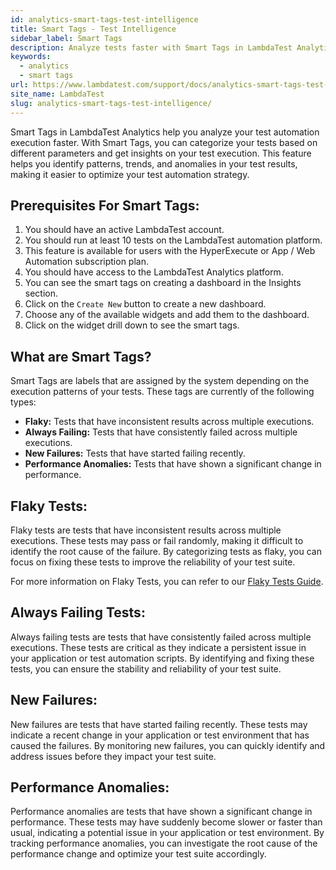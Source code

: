 ```yaml
---
id: analytics-smart-tags-test-intelligence
title: Smart Tags - Test Intelligence
sidebar_label: Smart Tags
description: Analyze tests faster with Smart Tags in LambdaTest Analytics. Get insights on your test automation execution with Smart Tags.
keywords:
  - analytics
  - smart tags
url: https://www.lambdatest.com/support/docs/analytics-smart-tags-test-intelligence/
site_name: LambdaTest
slug: analytics-smart-tags-test-intelligence/
---
```


<script type="application/ld+json"
      dangerouslySetInnerHTML={{ __html: JSON.stringify({
       "@context": "https://schema.org",
        "@type": "BreadcrumbList",
        "itemListElement": [{
          "@type": "ListItem",
          "position": 1,
          "name": "Home",
          "item": "https://www.lambdatest.com"
        },{
          "@type": "ListItem",
          "position": 2,
          "name": "Support",
          "item": "https://www.lambdatest.com/support/docs/"
        },{
          "@type": "ListItem",
          "position": 3,
          "name": "Test Overview",
          "item": "https://www.lambdatest.com/support/docs/analytics-smart-tags-test-intelligence/"
        }]
      })
    }}
></script>

Smart Tags in LambdaTest Analytics help you analyze your test automation execution faster. With Smart Tags, you can categorize your tests based on different parameters and get insights on your test execution. This feature helps you identify patterns, trends, and anomalies in your test results, making it easier to optimize your test automation strategy.

## Prerequisites For Smart Tags:

1. You should have an active LambdaTest account.
2. You should run at least 10 tests on the LambdaTest automation platform.
3. This feature is available for users with the HyperExecute or App / Web Automation subscription plan.
4. You should have access to the LambdaTest Analytics platform.
5. You can see the smart tags on creating a dashboard in the Insights section.
6. Click on the `Create New` button to create a new dashboard.
7. Choose any of the available widgets and add them to the dashboard.
8. Click on the widget drill down to see the smart tags.

## What are Smart Tags?

Smart Tags are labels that are assigned by the system depending on the execution patterns of your tests. These tags are currently of the following types:

* **Flaky:** Tests that have inconsistent results across multiple executions.
* **Always Failing:** Tests that have consistently failed across multiple executions.
* **New Failures:** Tests that have started failing recently.
* **Performance Anomalies:** Tests that have shown a significant change in performance.

## Flaky Tests:

Flaky tests are tests that have inconsistent results across multiple executions. These tests may pass or fail randomly, making it difficult to identify the root cause of the failure. By categorizing tests as flaky, you can focus on fixing these tests to improve the reliability of your test suite.

For more information on Flaky Tests, you can refer to our [Flaky Tests Guide](/docs/test-intelligence-flakiness-test-detection/).

## Always Failing Tests:

Always failing tests are tests that have consistently failed across multiple executions. These tests are critical as they indicate a persistent issue in your application or test automation scripts. By identifying and fixing these tests, you can ensure the stability and reliability of your test suite.

## New Failures:

New failures are tests that have started failing recently. These tests may indicate a recent change in your application or test environment that has caused the failures. By monitoring new failures, you can quickly identify and address issues before they impact your test suite.

## Performance Anomalies:

Performance anomalies are tests that have shown a significant change in performance. These tests may have suddenly become slower or faster than usual, indicating a potential issue in your application or test environment. By tracking performance anomalies, you can investigate the root cause of the performance change and optimize your test suite accordingly.

